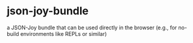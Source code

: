 # json-joy-bundle
a JSON-Joy bundle that can be used directly in the browser (e.g., for no-build environments like REPLs or similar)
